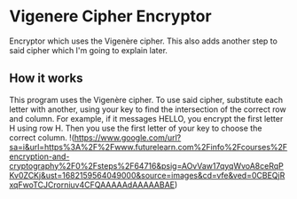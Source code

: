 # Vigenere Cipher Encryptor
Encryptor which uses the Vigenère cipher. This also adds another step to said cipher which I'm going to explain later.
## How it works
This program uses the Vigenère cipher. To use said cipher, substitute each letter with another, using your key to find the intersection of the correct row and column. For example, if it messages HELLO, you encrypt the first letter H using row H. Then you use the first letter of your key to choose the correct column. !(https://www.google.com/url?sa=i&url=https%3A%2F%2Fwww.futurelearn.com%2Finfo%2Fcourses%2Fencryption-and-cryptography%2F0%2Fsteps%2F64716&psig=AOvVaw17qyqWvoA8ceRqPKv0ZCKj&ust=1682159564049000&source=images&cd=vfe&ved=0CBEQjRxqFwoTCJCrorniuv4CFQAAAAAdAAAAABAE)
